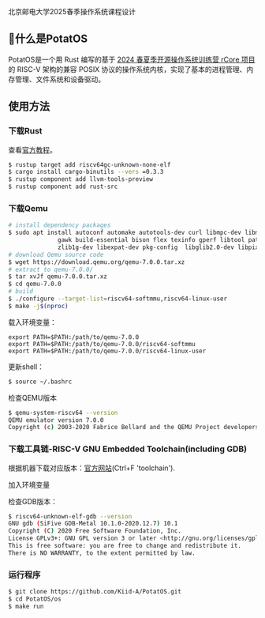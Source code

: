 北京邮电大学2025春季操作系统课程设计 <br>
## 🥔什么是PotatOS <br>

PotatOS是一个用 Rust 编写的基于 [2024 春夏季开源操作系统训练营 rCore 项目](https://github.com/rcore-os)的 RISC-V 架构的兼容 POSIX 协议的操作系统内核，实现了基本的进程管理、内存管理、文件系统和设备驱动。

## 使用方法

### 下载Rust

查看[官方教程](https://www.rust-lang.org/tools/install)。

```sh
$ rustup target add riscv64gc-unknown-none-elf
$ cargo install cargo-binutils --vers =0.3.3
$ rustup component add llvm-tools-preview
$ rustup component add rust-src
```

### 下载Qemu

```sh
# install dependency packages
$ sudo apt install autoconf automake autotools-dev curl libmpc-dev libmpfr-dev libgmp-dev \
              gawk build-essential bison flex texinfo gperf libtool patchutils bc \
              zlib1g-dev libexpat-dev pkg-config  libglib2.0-dev libpixman-1-dev git tmux python3 python3-pip
# download Qemu source code
$ wget https://download.qemu.org/qemu-7.0.0.tar.xz
# extract to qemu-7.0.0/
$ tar xvJf qemu-7.0.0.tar.xz
$ cd qemu-7.0.0
# build
$ ./configure --target-list=riscv64-softmmu,riscv64-linux-user
$ make -j$(nproc)
```

载入环境变量：

```
export PATH=$PATH:/path/to/qemu-7.0.0
export PATH=$PATH:/path/to/qemu-7.0.0/riscv64-softmmu
export PATH=$PATH:/path/to/qemu-7.0.0/riscv64-linux-user
```

更新shell：

```sh
$ source ~/.bashrc
```

检查QEMU版本

```sh
$ qemu-system-riscv64 --version
QEMU emulator version 7.0.0
Copyright (c) 2003-2020 Fabrice Bellard and the QEMU Project developers
```

### 下载工具链-RISC-V GNU Embedded Toolchain(including GDB)

根据机器下载对应版本：[官方网站](https://www.sifive.com/software)(Ctrl+F 'toolchain').

加入环境变量

检查GDB版本：

```sh
$ riscv64-unknown-elf-gdb --version
GNU gdb (SiFive GDB-Metal 10.1.0-2020.12.7) 10.1
Copyright (C) 2020 Free Software Foundation, Inc.
License GPLv3+: GNU GPL version 3 or later <http://gnu.org/licenses/gpl.html>
This is free software: you are free to change and redistribute it.
There is NO WARRANTY, to the extent permitted by law.
```

### 运行程序

```sh
$ git clone https://github.com/Kiid-A/PotatOS.git
$ cd PotatOS/os
$ make run
```
